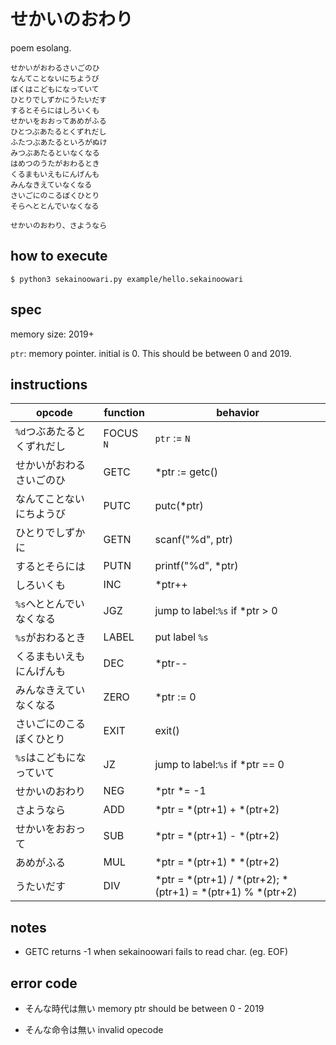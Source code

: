 # せかいのおわり

poem esolang.

```
せかいがおわるさいごのひ
なんてことないにちようび
ぼくはこどもになっていて
ひとりでしずかにうたいだす
するとそらにはしろいくも
せかいをおおってあめがふる
ひとつぶあたるとくずれだし
ふたつぶあたるといろがぬけ
みつぶあたるといなくなる
はめつのうたがおわるとき
くるまもいえもにんげんも
みんなきえていなくなる
さいごにのこるぼくひとり
そらへととんでいなくなる

せかいのおわり、さようなら
```

## how to execute

`$ python3 sekainoowari.py example/hello.sekainoowari`



## spec
memory size: 2019+

`ptr`: memory pointer. initial is 0. This should be between 0 and 2019.

## instructions
| opcode | function | behavior |
|--------|----------|----------|
|`%d`つぶあたるとくずれだし| FOCUS `N` | `ptr` := `N` |
|せかいがおわるさいごのひ| GETC | *ptr := getc() |
|なんてことないにちようび| PUTC | putc(*ptr) |
|ひとりでしずかに| GETN | scanf("%d", ptr) |
|するとそらには| PUTN | printf("%d", *ptr) |
|しろいくも| INC | *ptr++ |
|`%s`へととんでいなくなる| JGZ | jump to label:`%s` if *ptr > 0 |
|`%s`がおわるとき| LABEL | put label `%s` |
|くるまもいえもにんげんも| DEC | *ptr-- |
|みんなきえていなくなる| ZERO | *ptr := 0 |
|さいごにのこるぼくひとり| EXIT | exit() |
|`%s`はこどもになっていて| JZ | jump to label:`%s` if *ptr == 0|
|せかいのおわり| NEG | *ptr *= -1 |
|さようなら| ADD | *ptr = *(ptr+1) + *(ptr+2) |
|せかいをおおって| SUB | *ptr = *(ptr+1) - *(ptr+2) |
|あめがふる| MUL |*ptr = *(ptr+1) * *(ptr+2) |
|うたいだす| DIV |*ptr = *(ptr+1) / *(ptr+2); *(ptr+1) = *(ptr+1) % *(ptr+2) |

## notes
- GETC returns -1 when sekainoowari fails to read char. (eg. EOF)

## error code
- そんな時代は無い
    memory ptr should be between 0 - 2019

- そんな命令は無い
    invalid opecode
